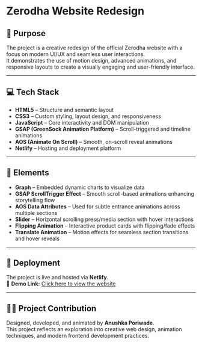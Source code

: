 # Zerodha Website Redesign

## 🧭 Purpose
The project is a creative redesign of the official Zerodha website with a focus on modern UI/UX and seamless user interactions.  
It demonstrates the use of motion design, advanced animations, and responsive layouts to create a visually engaging and user-friendly interface.

---

## 💻 Tech Stack
- **HTML5** – Structure and semantic layout  
- **CSS3** – Custom styling, layout design, and responsiveness  
- **JavaScript** – Core interactivity and DOM manipulation  
- **GSAP (GreenSock Animation Platform)** – Scroll-triggered and timeline animations  
- **AOS (Animate On Scroll)** – Smooth, on-scroll reveal animations  
- **Netlify** – Hosting and deployment platform  

---

## 🧩 Elements
- **Graph** – Embedded dynamic charts to visualize data  
- **GSAP ScrollTrigger Effect** – Smooth scroll-based animations enhancing storytelling flow  
- **AOS Data Attributes** – Used for subtle entrance animations across multiple sections  
- **Slider** – Horizontal scrolling press/media section with hover interactions  
- **Flipping Animation** – Interactive product cards with flipping/fade effects  
- **Translate Animation** – Motion effects for seamless section transitions and hover reveals  

---

## 🚀 Deployment
The project is live and hosted via **Netlify**.  
🔗 **Demo Link:** [Click here to view the website](https://68f7b2d9de2571bda02c6e4e--prismatic-zuccutto-c3398e.netlify.app/)

---

## 👩‍💻 Project Contribution
Designed, developed, and animated by **Anushka Poriwade**.  
This project reflects an exploration into creative web design, animation techniques, and modern frontend development practices.

